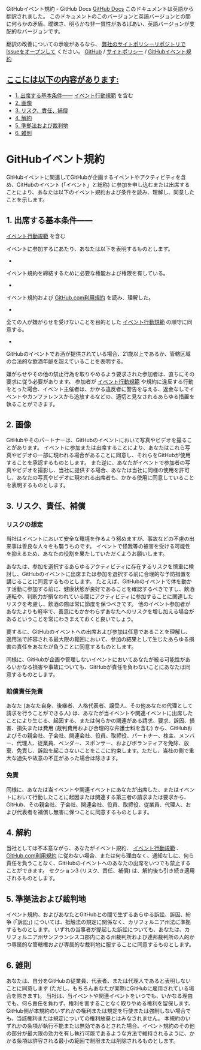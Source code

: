 GitHubイベント規約 - GitHub Docs
[GitHub Docs](/ja)
このドキュメントは英語から翻訳されました。 このドキュメントのこのバージョンと英語バージョンとの間に何らかの矛盾、曖昧さ、明らかな非一貫性があるばあい、英語バージョンが支配的なバージョンです。

翻訳の改善についての示唆があるなら、
[弊社のサイトポリシーリポジトリでIssueをオープンして](https://github.com/github/site-policy/issues)
ください。
[GitHub](/ja/github)
/
[サイトポリシー](/ja/github/site-policy)
/
[GitHubイベント規約](/ja/github/site-policy/github-event-terms)

## [ここには以下の内容があります:](#in-this-article)
- [1. 出席する基本条件――](#1-basic-requirements-to-attend---including-the-event-code-of-conduct)
[イベント行動規範](/ja/articles/github-event-code-of-conduct)
を含む
- [2. 画像](#2-pictures)
- [3. リスク、責任、補償](#3-risk-liability-and-indemnity)
- [4. 解約](#4-termination)
- [5. 準拠法および裁判地](#5-choice-of-law-and-venue)
- [6. 雑則](#6-miscellaneous-terms)

# GitHubイベント規約

GitHubイベントに関連してGitHubが企画するイベントやアクティビティを含め、GitHubのイベント (「イベント」と総称) に参加を申し込むまたは出席することにより、あなたは以下のイベント規約および条件を読み、理解し、同意したことを示します。

## 1. 出席する基本条件――
[イベント行動規範](/ja/articles/github-event-code-of-conduct)
を含む

イベントに参加するにあたり、あなたは以下を表明するものとします。

-
イベント規約を締結するために必要な権能および権限を有している。

-
イベント規約および
[GitHub.com利用規約](/ja/articles/github-terms-of-service)
を読み、理解した。

-
全ての人が嫌がらせを受けないことを目的とした
[イベント行動規範](/ja/articles/github-event-code-of-conduct)
の順守に同意する。

-
GitHubのイベントでお酒が提供されている場合、21歳以上であるか、管轄区域の合法的な飲酒年齢を超えていることを表明する。

嫌がらせやその他の禁止行為を取りやめるよう要求された参加者は、直ちにその要求に従う必要があります。 参加者が
[イベント行動規範](/ja/articles/github-event-code-of-conduct)
や規約に違反する行動をとった場合、イベント主催者は、かかる違反者に警告を与える、返金なしでイベントやカンファレンスから追放するなどの、適切と見なされるあらゆる措置を執ることができます。

## 2. 画像

GitHubやそのパートナーは、GitHubのイベントにおいて写真やビデオを撮ることがあります。 イベントに参加または出席することにより、あなたはこれら写真やビデオの一部に現われる場合があることに同意し、それらをGitHubが使用することを承認するものとします。 また逆に、あなたがイベントで参加者の写真やビデオを撮影し、当社に提供する場合、あなたは当社に同様の使用を許可し、あなたの写真やビデオに現われる出席者も、かかる使用に同意していることを表明するものとします。

## 3. リスク、責任、補償

### リスクの想定

当社はイベントにおいて安全な環境を作るよう努めますが、事故などの不慮の出来事は善良な人々をも襲うものです。 イベントで怪我等の被害を受ける可能性を抑えるため、あなたの役割を果たしていただくようお願いします。

あなたは、参加を選択するあらゆるアクティビティに存在するリスクを慎重に検討し、GitHubのイベントに出席または参加を選択する前に合理的な予防措置を講じることに同意するものとします。 たとえば、GitHubのイベントで体を動かす活動に参加する前に、健康状態が良好であることを確認するべきですし、飲酒運転や、判断力が損なわれている間にアクティビティに参加することに関連したリスクを考慮し、飲酒の際は常に節度を保つべきです。 他のイベント参加者があなたよりも軽率で、善意にもかかわらずあなたへのリスクを増し加える場合があるということを常にわきまえておくと良いでしょう。

要するに、GitHubのイベントへの出席および参加は任意であることを理解し、適用法で許容される最大限の範囲において、参加の結果として生じたあらゆる損害の責任をあなたが負うことに同意するものとします。

同様に、GitHubが企画や管理しないイベントにおいてあなたが被る可能性があるいかなる損害や事故についても、GitHubが責任を負わないことにあなたは同意するものとします。

### 賠償責任免責

あなた (あなた自身、後継者、人格代表者、譲受人、その他あなたの代理として請求を行うことができる人) は、あなたが当イベントや関連イベントに出席したことにより生じる、起因する、または何らかの関連がある請求、要求、訴因、損害、損失または費用 (裁判費用および合理的な弁護士料を含む) から、GitHubおよびその親会社、子会社、関連会社、役員、取締役、パートナー、株主、メンバー、代理人、従業員、ベンダー、スポンサー、およびボランティアを免除、放棄、免責し、訴訟を起こさないことをここに約束します。ただし、当社の側で重大な過失や故意の不正があった場合は除きます。

### 免責

同様に、あなたは当イベントや関連イベントにあなたが出席した、またはイベントにおいて行動したことに起因または関連する第三者の請求または要求から、GitHub、その親会社、子会社、関連会社、役員、取締役、従業員、代理人、および代表者を補償し無害に保つことに同意するものとします。

## 4. 解約

当社としては不本意ながら、あなたがイベント規約、
[イベント行動規範](/ja/articles/github-event-code-of-conduct)
、
[GitHub.com利用規約](/ja/articles/github-terms-of-service)
に従わない場合、または何ら理由なく、通知なしに、何ら責任を負うことなく、GitHubのイベントへのあなたの出席をいつでも禁止することができます。 セクション3 (リスク、責任、補償) は、解約後も引き続き適用されるものとします。

## 5. 準拠法および裁判地

イベント規約、およびあなたとGitHubとの間で生ずるあらゆる訴訟、訴因、紛争 (「訴訟」) については、抵触法の規定に関係なく、カリフォルニア州法に準拠するものとします。 いずれの当事者が提起した訴訟についても、あなたは、カリフォルニア州サンフランシスコ郡内にある州裁判所および連邦裁判所の人的かつ専属的な管轄権および専属的な裁判地に服することに同意するものとします。

## 6. 雑則

あなたは、自分をGitHubの従業員、代表者、または代理人であると表明しないことに同意します (ただし、もちろんあなたが実際にGitHubに雇用されている場合を除きます)。 当社は、当イベントや関連イベントをいつでも、いかなる理由でも、何ら責任を負わず、権利を害することなく取りやめる権利を留保します。 GitHub側が本規約のいずれかの権利または規定を行使または強制しない場合でも、当該権利または規定についての権利放棄とはみなされません。 本規約のいずれかの条項が執行不能または無効であるとされた場合、イベント規約のその他の部分が最大限の効力を有し執行可能であるような方法で維持されるように、かかる条項は許容される最小の範囲で制限または削除されるものとします。

